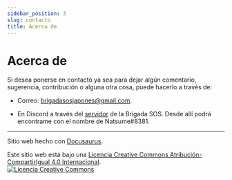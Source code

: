 ```yaml
---
sidebar_position: 3
slug: contacto
title: Acerca de
---
```

# Acerca de

Si desea ponerse en contacto ya sea para dejar algún comentario, sugerencia, contribución o alguna otra cosa, puede hacerlo a través de:

- Correo: <brigadasosjapones@gmail.com>.

- En Discord a través del [servidor](https://discord.gg/ajWm26ADEj) de la Brigada SOS. Desde allí podrá encontrame con el nombre de Natsume#8381.


--- 
Sitio web hecho con [Docusaurus](https://docusaurus.io/).

Este sitio web está bajo una <a rel="license" href="http://creativecommons.org/licenses/by-sa/4.0/">Licencia Creative Commons Atribución-CompartirIgual 4.0 Internacional</a>.<br/><a rel="license" href="http://creativecommons.org/licenses/by-sa/4.0/"><img alt="Licencia Creative Commons" src="https://i.creativecommons.org/l/by-sa/4.0/88x31.png" /></a>
